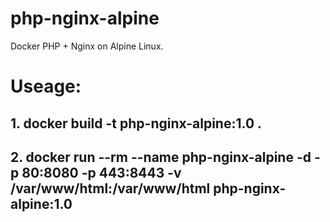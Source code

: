 # php-nginx-alpine
Docker PHP + Nginx on Alpine Linux.

# Useage:

## 1. docker build -t php-nginx-alpine:1.0 .
## 2. docker run --rm --name php-nginx-alpine -d -p 80:8080 -p 443:8443 -v /var/www/html:/var/www/html php-nginx-alpine:1.0



